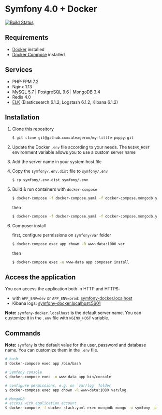 # Symfony 4.0 + Docker

[![Build Status](https://travis-ci.org/guham/symfony-docker.svg?branch=master)](https://travis-ci.org/guham/symfony-docker)

##  Requirements

- [Docker](https://docs.docker.com/engine/installation/) installed
- [Docker Compose](https://docs.docker.com/compose/install/) installed

## Services

- PHP-FPM 7.2
- Nginx 1.13
- MySQL 5.7 | PostgreSQL 9.6 | MongoDB 3.4
- Redis 4.0
- [ELK](https://github.com/spujadas/elk-docker) (Elasticsearch 6.1.2, Logstash 6.1.2, Kibana 6.1.2)

## Installation

1. Clone this repository
    ```bash
    $ git clone git@github.com:alexgeron/my-little-poppy.git
    ```
2. Update the Docker `.env` file according to your needs. The `NGINX_HOST` environment variable allows you to use a custom server name

3. Add the server name in your system host file

4. Copy the `symfony/.env.dist` file to `symfony/.env`
    ```bash
    $ cp symfony/.env.dist symfony/.env
    ```

5. Build & run containers with `docker-compose` 
    ```bash
    $ docker-compose -f docker-compose.yaml -f docker-compose.mongodb.yaml build
    ```
    then
    ```bash
    $ docker-compose -f docker-compose.yaml -f docker-compose.mongodb.yaml up -d
    ```

6. Composer install

    first, configure permissions on `symfony/var` folder
    ```bash
    $ docker-compose exec app chown -R www-data:1000 var
    ```
    then
    ```bash
    $ docker-compose exec -u www-data app composer install
    ```

## Access the application

You can access the application both in HTTP and HTTPS:

- with `APP_ENV=dev` or `APP_ENV=prod`: [symfony-docker.localhost](http://symfony-docker.localhost)
- Kibana logs: [symfony-docker.localhost:5601](http://symfony-docker.localhost:5601)

**Note:** `symfony-docker.localhost` is the default server name. You can customize it in the `.env` file with `NGINX_HOST` variable.

## Commands

**Note:** `symfony` is the default value for the user, password and database name. You can customize them in the `.env` file.

```bash
# bash
$ docker-compose exec app /bin/bash

# Symfony console
$ docker-compose exec -u www-data app bin/console

# configure permissions, e.g. on `var/log` folder
$ docker-compose exec app chown -R www-data:1000 var/log

# MongoDB
# access with application account
$ docker-compose -f docker-stack.yaml exec mongodb mongo -u symfony -p symfony --authenticationDatabase symfony
```
